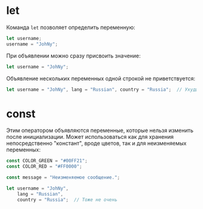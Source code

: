 # let

Команда `let` позволяет определить переменную:

```javascript
let username;
username = "JohNy";
```

При объявлении можно сразу присвоить значение:

```javascript
let username = "JohNy";
```

Объявление нескольких переменных одной строкой не приветствуется:

```javascript
let username = "JohNy", lang = "Russian", country = "Russia";  // Ухудшает читабельность
```

# const

Этим оператором объявляются переменные, которые нельзя изменить после инициализации. Может использоваться как для хранения непосредственно "констант", вроде цветов, так и для неизменяемых переменных:

```javascript
const COLOR_GREEN = "#00FF21";
const COLOR_RED = "#FF0000";
```

```javascript
const message = "Неизменяемое сообщение.";
```

```javascript
let username = "JohNy", 
    lang = "Russian", 
    country = "Russia";  // Тоже не очень
```


